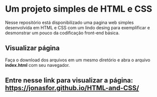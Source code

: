# Um projeto simples de HTML e CSS
Nesse repositório está disponibilizado uma pagina web simples desenvolvida em HTML e CSS com um lindo desing para exemplificar e desmonstrar um pouco da codificação front-end básica.

## Visualizar página
Faça o download dos arquivos em um mesmo diretório e abra o arquivo **index.html** com seu navegador.

## Entre nesse link para visualizar a página: https://jonasfor.github.io/HTML-and-CSS/
